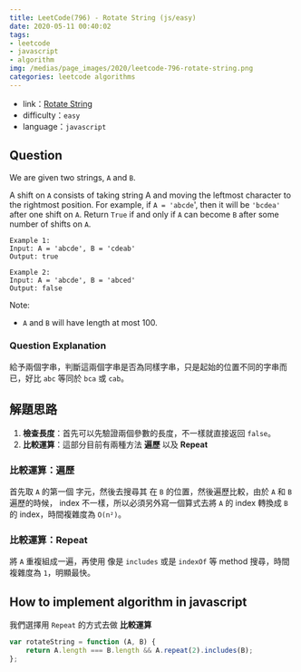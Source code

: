 ```yaml
---
title: LeetCode(796) - Rotate String (js/easy)
date: 2020-05-11 00:40:02
tags:
- leetcode
- javascript
- algorithm
img: /medias/page_images/2020/leetcode-796-rotate-string.png
categories: leetcode algorithms
---
```

* link：[Rotate String](https://leetcode.com/problems/rotate-string/)
* difficulty：`easy`
* language：`javascript`

## Question

We are given two strings, `A` and `B`.

A shift on `A` consists of taking string A and moving the leftmost character to the rightmost position. For example, if `A = 'abcde`', then it will be `'bcdea'` after one shift on `A`. Return `True` if and only if `A` can become `B` after some number of shifts on `A`.


```
Example 1:
Input: A = 'abcde', B = 'cdeab'
Output: true

Example 2:
Input: A = 'abcde', B = 'abced'
Output: false
```

Note:

* `A` and `B` will have length at most 100.

### Question Explanation

給予兩個字串，判斷這兩個字串是否為同樣字串，只是起始的位置不同的字串而已，好比 `abc` 等同於 `bca` 或 `cab`。

## 解題思路

1. **檢查長度**：首先可以先驗證兩個參數的長度，不一樣就直接返回 `false`。
2. **比較運算**：這部分目前有兩種方法 **遍歷** 以及 **Repeat**


### 比較運算：遍歷

首先取 `A` 的第一個 字元，然後去搜尋其 在 `B` 的位置，然後遍歷比較，由於 `A` 和 `B` 遍歷的時候， index 不一樣，所以必須另外寫一個算式去將 `A` 的 index 轉換成 `B` 的 index，時間複雜度為 `O(n²)`。

### 比較運算：Repeat

將 `A` 重複組成一遍，再使用 像是 `includes` 或是 `indexOf` 等 method 搜尋，時間複雜度為 `1`，明顯最快。

## How to implement algorithm in javascript

我們選擇用 `Repeat` 的方式去做 **比較運算**

```javascript
var rotateString = function (A, B) {
    return A.length === B.length && A.repeat(2).includes(B);
};
```
